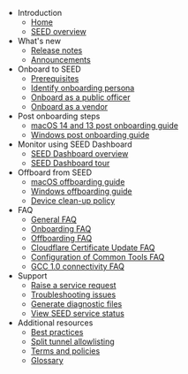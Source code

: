 - Introduction
  - [Home](README.md)
  - [SEED overview](overview)
- What's new
  - [Release notes](release-notes)
  - [Announcements](announcements)
- Onboard to SEED
  - [Prerequisites](/onboard-device/seed-prerequisites.md)
  - [Identify onboarding persona](/onboard-device/identify-onboarding-persona.md)
  - [Onboard as a public officer](/onboard-device/public-officer)
  - [Onboard as a vendor](onboard-device/vendor)
- Post onboarding steps  
  - [macOS 14 and 13 post onboarding guide](/post-onboarding-instructions/macos-latest.md)
  - [Windows post onboarding guide](/post-onboarding-instructions/windows.md)
- Monitor using SEED Dashboard
  - [SEED Dashboard overview](/seed-dashboard/seed-dashboard-overview.md)
  - [SEED Dashboard tour](/seed-dashboard/seed-dashboard-tour.md)
- Offboard from SEED
  - [macOS offboarding guide](/offboard-device/macos-offboarding-guide.md)
  - [Windows offboarding guide](/offboard-device/windows-offboarding-guide.md)
  - [Device clean-up policy](/offboard-device/device-cleanup-policy.md)
- FAQ
  - [General FAQ](/faqs/general-faq.md)
  - [Onboarding FAQ](/faqs/onboarding-faq.md)
  - [Offboarding FAQ](/faqs/offboarding-faq.md)
  - [Cloudflare Certificate Update FAQ](/faqs/cloudflare-cert-update-faq)
  - [Configuration of Common Tools FAQ](/faqs/configuration-of-common-developer-cli-tools-with-cloudflare-warp.md)
  - [GCC 1.0 connectivity FAQ](/faqs/gcc1-connectivity-faq.md)
- Support
  - [Raise a service request](/support/raise-service-request.md)
  - [Troubleshooting issues](/support/troubleshooting-issues.md)
  - [Generate diagnostic files](/support/generate-diagnostic-files)
  - [View SEED service status](/support/seed-status.md)
- Additional resources 
  - [Best practices](/additional-resources/best-practices.md)
  - [Split tunnel allowlisting](additional-resources/split-tunnel-allowlist)
  - [Terms and policies](additional-resources/terms-and-policies.md)
  - [Glossary](additional-resources/glossary)
 
